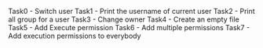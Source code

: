 Task0 - Switch user
Task1 - Print the username of current user
Task2 - Print all group for a user
Task3 - Change owner
Task4 - Create an empty file 
Task5 - Add Execute permission 
Task6 - Add multiple permissions
Task7 - Add execution permissions to everybody
